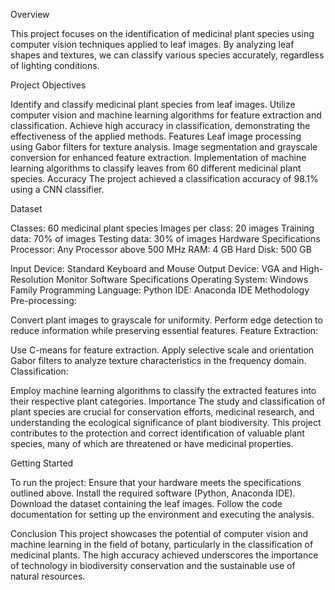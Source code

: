 Overview

This project focuses on the identification of medicinal plant species using computer vision techniques applied to leaf images. By analyzing leaf shapes and textures, we can classify various species accurately, regardless of lighting conditions.

Project Objectives

Identify and classify medicinal plant species from leaf images.
Utilize computer vision and machine learning algorithms for feature extraction and classification.
Achieve high accuracy in classification, demonstrating the effectiveness of the applied methods.
Features
Leaf image processing using Gabor filters for texture analysis.
Image segmentation and grayscale conversion for enhanced feature extraction.
Implementation of machine learning algorithms to classify leaves from 60 different medicinal plant species.
Accuracy
The project achieved a classification accuracy of 98.1% using a CNN classifier.

Dataset

Classes: 60 medicinal plant species
Images per class: 20 images
Training data: 70% of images
Testing data: 30% of images
Hardware Specifications
Processor: Any Processor above 500 MHz
RAM: 4 GB
Hard Disk: 500 GB

Input Device: Standard Keyboard and Mouse
Output Device: VGA and High-Resolution Monitor
Software Specifications
Operating System: Windows Family
Programming Language: Python
IDE: Anaconda IDE
Methodology
Pre-processing:

Convert plant images to grayscale for uniformity.
Perform edge detection to reduce information while preserving essential features.
Feature Extraction:

Use C-means for feature extraction.
Apply selective scale and orientation Gabor filters to analyze texture characteristics in the frequency domain.
Classification:

Employ machine learning algorithms to classify the extracted features into their respective plant categories.
Importance
The study and classification of plant species are crucial for conservation efforts, medicinal research, and understanding the ecological significance of plant biodiversity. This project contributes to the protection and correct identification of valuable plant species, many of which are threatened or have medicinal properties.

Getting Started

To run the project:
Ensure that your hardware meets the specifications outlined above.
Install the required software (Python, Anaconda IDE).
Download the dataset containing the leaf images.
Follow the code documentation for setting up the environment and executing the analysis.

Conclusion
This project showcases the potential of computer vision and machine learning in the field of botany, particularly in the classification of medicinal plants. The high accuracy achieved underscores the importance of technology in biodiversity conservation and the sustainable use of natural resources.
